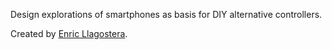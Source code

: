 Design explorations of smartphones as basis for DIY alternative controllers.

Created by [Enric Llagostera](http;?/enric.llagostera.com.br).
